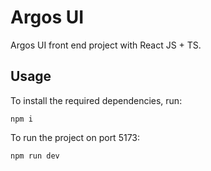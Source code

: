 # Argos UI

Argos UI front end project with React JS + TS.

## Usage

To install the required dependencies, run:

    npm i

To run the project on port 5173:

    npm run dev
